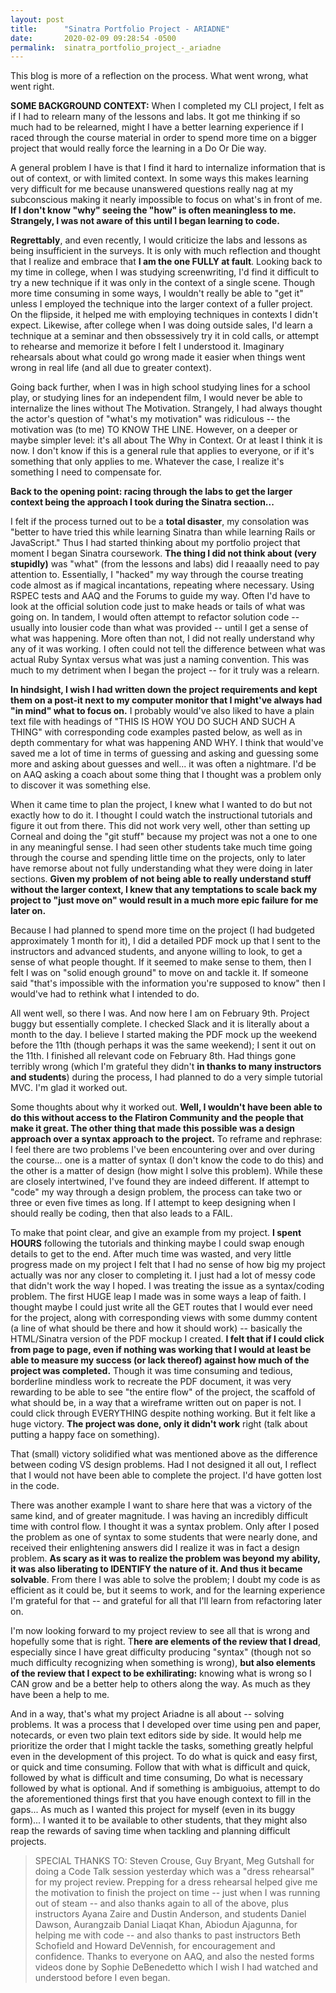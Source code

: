 ```yaml
---
layout: post
title:      "Sinatra Portfolio Project - ARIADNE"
date:       2020-02-09 09:28:54 -0500
permalink:  sinatra_portfolio_project_-_ariadne
---
```


This blog is more of a reflection on the process.  What went wrong, what went right.

**SOME BACKGROUND CONTEXT:**  When I completed my CLI project, I felt as if I had to relearn many of the lessons and labs.  It got me thinking if so much had to be relearned, might I have a better learning experience if I raced through the course material in order to spend more time on a bigger project that would really force the learning in a Do Or Die way.

A general problem I have is that I find it hard to internalize information that is out of context, or with limited context.  In some ways this makes learning very difficult for me because unanswered questions really nag at my subconscious making it nearly impossible to focus on what's in front of me.  **If I don't know "why" seeing the "how" is often meaningless to me.  Strangely, I was not aware of this until I began learning to code.**

**Regrettably**, and even recently, I would criticize the labs and lessons as being insufficient in the surveys.  It is only with much reflection and thought that I realize and embrace that **I am the one FULLY at fault**.  Looking back to my time in college, when I was studying screenwriting, I'd find it difficult to try a new technique if it was only in the context of a single scene.  Though more time consuming in some ways, I wouldn't really be able to "get it" unless I employed the technique into the larger context of a fuller project.  On the flipside, it helped me with employing techniques in contexts I  didn't expect.  Likewise, after college when I was doing outside sales, I'd learn a technique at a seminar and then obssessively try it in cold calls, or attempt to rehearse and memorize it before I felt I understood it.  Imaginary rehearsals about what could go wrong made it easier when things went wrong in real life (and all due to greater context).

Going back further, when I was in high school studying lines for a school play, or studying lines for an independent film, I would never be able to internalize the lines without The Motivation.  Strangely, I had always thought the actor's question of "what's my motivation" was ridiculous -- the motivation was (to me) TO KNOW THE LINE.  However, on a deeper or maybe simpler level: it's all about The Why in Context.  Or at least I think it is now.  I don't know if this is a general rule that applies to everyone, or if it's something that only applies to me.  Whatever the case, I realize it's something I need to compensate for.  

**Back to the opening point:  racing through the labs to get the larger context being the approach I took during the Sinatra section...**

I felt if the process turned out to be a **total disaster**, my consolation was "better to have tried this while learning Sinatra than while learning Rails or JavaScript."  Thus I had started thinking about my portfolio project that moment I began Sinatra coursework.  **The thing I did not think about (very stupidly)** was "what" (from the lessons and labs) did I reaaally need to pay attention to.  Essentially, I "hacked" my way through the course treating code almost as if magical incantations, repeating where necessary.  Using RSPEC tests and AAQ and the Forums to guide my way.  Often I'd have to look at the official solution code just to make heads or tails of what was going on.  In tandem, I would often attempt to refactor solution code -- usually into lousier code than what was provided -- until I get a sense of what was happening.  More often than not, I did not really understand why any of it was working.  I often could not tell the difference between what was actual Ruby Syntax versus what was just a naming convention.  This was much to my detriment when I began the project -- for it truly was a relearn.

**In hindsight, I wish I had written down the project requirements and kept them on a post-it next to my computer monitor that I might've always had "in mind" what to focus on.** I probably would've also liked to have a plain text file with headings of "THIS IS HOW YOU DO SUCH AND SUCH A THING" with corresponding code examples pasted below, as well as in depth commentary for what was happening AND WHY.  I think that would've saved me a lot of time in terms of guessing and asking and guessing some more and asking about guesses and well... it was often a nightmare.  I'd be on AAQ asking a coach about some thing that I thought was a problem only to discover it was something else.

When it came time to plan the project, I knew what I wanted to do but not exactly how to do it.  I thought I could watch the instructional tutorials and figure it out from there.  This did not work very well, other than setting up Corneal and doing the "git stuff" because my project was not a one to one in any meaningful sense.  I had seen other students take much time going through the course and spending little time on the projects, only to later have remorse about not fully understanding what they were doing in later sections.  **Given my problem of not being able to really understand stuff without the larger context, I knew that any temptations to scale back my project to "just move on" would result in a much more epic failure for me later on.**

Because I had planned to spend more time on the project (I had budgeted approximately 1 month for it), I did a detailed PDF mock up that I sent to the instructors and advanced students, and anyone willing to look, to get a sense of what people thought.  If it seemed to make sense to them, then I felt I was on "solid enough ground" to move on and tackle it.  If someone said "that's impossible with the information you're supposed to know" then I would've had to rethink what I intended to do.

All went well, so there I was.  And now here I am on February 9th.  Project buggy but essentially complete.  I checked Slack and it is literally about a month to the day.  I believe I started making the PDF mock up the weekend before the 11th (though perhaps it was the same weekend); I sent it out on the 11th.  I finished all relevant code on February 8th.  Had things gone terribly wrong (which I'm grateful they didn't **in thanks to many instructors and students**) during the process, I had planned to do a very simple tutorial MVC.  I'm glad it worked out.

Some thoughts about why it worked out. **Well, I wouldn't have been able to do this without access to the Flatiron Community and the people that make it great.  The other thing that made this possible was a design approach over a syntax approach to the project.**  To reframe and rephrase: I feel there are two problems I've been encountering over and over during the course... one is a matter of syntax (I don't know the code to do this) and the other is a matter of design (how might I solve this problem).  While these are closely intertwined, I've found they are indeed different.  If attempt to "code" my way through a design problem, the process can take two or three or even five times as long.  If I attempt to keep designing when I should really be coding, then that also leads to a FAIL.

To make that point clear, and give an example from my project.  **I spent HOURS** following the tutorials and thinking maybe I could swap enough details to get to the end.  After much time was wasted, and very little progress made on my project I felt that I had no sense of how big my project actually was nor any closer to completing it.  I just had a lot of messy code that didn't work the way I hoped.  I was treating the issue as a syntax/coding problem.  The first HUGE leap I made was in some ways a leap of faith.  I thought maybe I could just write all the GET routes that I would ever need for the project, along with corresponding views with some dummy content (a line of what should be there and how it should work) -- basically the HTML/Sinatra version of the PDF mockup I created.  **I felt that if I could click from page to page, even if nothing was working that I would at least be able to measure my success (or lack thereof) against how much of the project was completed.**  Though it was time consuming and tedious, borderline mindless work to recreate the PDF document, it was very rewarding to be able to see "the entire flow" of the project, the scaffold of what should be, in a way that a wireframe written out on paper is not.  I could click through EVERYTHING despite nothing working.  But it felt like a huge victory.  **The project was done, only it didn't work** right (talk about putting a happy face on something).

That (small) victory solidified what was mentioned above as the difference between coding VS design problems.  Had I not designed it all out, I reflect that I would not have been able to complete the project.  I'd have gotten lost in the code.

There was another example I want to share here that was a victory of the same kind, and of greater magnitude.  I was having an incredibly difficult time with control flow.  I thought it was a syntax problem.  Only after I posed the problem as one of syntax to some students that were nearly done, and received their enlightening answers did I realize it was in fact a design problem.  **As scary as it was to realize the problem was beyond my ability, it was also liberating to IDENTIFY the nature of it.  And thus it became solvable**.  From there I was able to solve the problem; I doubt my code is as efficient as it could be, but it seems to work, and for the learning experience I'm grateful for that -- and grateful for all that I'll learn from refactoring later on.

I'm now looking forward to my project review to see all that is wrong and hopefully some that is right.  T**here are elements of the review that I dread**, especially since I have great difficulty producing "syntax" (though not so much difficulty recognizing when something is wrong), **but also elements of the review that I expect to be exhilirating:** knowing what is wrong so I CAN grow and be a better help to others along the way.  As much as they have been a help to me.

And in a way, that's what my project Ariadne is all about -- solving problems.  It was a process that I developed over time using pen and paper, notecards, or even two plain text editors side by side.  It would help me prioritize the order that I might tackle the tasks, something greatly helpful even in the development of this project.  To do what is quick and easy first, or quick and time consuming.  Follow that with what is difficult and quick, followed by what is difficult and time consuming,  Do what is necessary followed by what is optional.  And if something is ambiguoius, attempt to do the aforementioned things first that you have enough context to fill in the gaps...  As much as I wanted this project for myself (even in its buggy form)... I wanted it to be available to other students, that they might also reap the rewards of saving time when tackling and planning difficult projects.

> SPECIAL THANKS TO: Steven Crouse, Guy Bryant, Meg Gutshall for doing a Code Talk session yesterday which was a "dress rehearsal" for my project review.  Prepping for a dress rehearsal helped give me the motivation to finish the project on time -- just when I was running out of steam -- and also thanks again to all of the above, plus instructors Ayana Zaire and Dustin Anderson, and students Daniel Dawson, Aurangzaib Danial Liaqat Khan, Abiodun Ajagunna, for helping me with code -- and also thanks to past instructors Beth Schofield and Howard DeVennish, for encouragement and confidence.  Thanks to everyone on AAQ, and also the nested forms videos done by Sophie DeBenedetto which I wish I had watched and understood before I even began. 
> 
